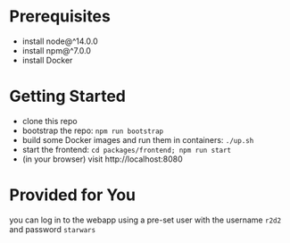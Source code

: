 # Prerequisites

- install node@^14.0.0
- install npm@^7.0.0
- install Docker

# Getting Started

- clone this repo
- bootstrap the repo: `npm run bootstrap`
- build some Docker images and run them in containers: `./up.sh`
- start the frontend: `cd packages/frontend; npm run start`
- (in your browser) visit http://localhost:8080

# Provided for You

you can log in to the webapp using a pre-set user with the username `r2d2` and password `starwars`

